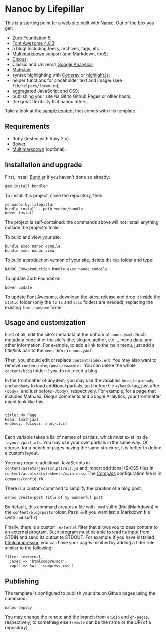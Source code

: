 # Nanoc by Lifepillar

This is a starting point for a web site built with [Nanoc](http://nanoc.ws/).
Out of the box you get:

- [Zurb Foundation 5](http://foundation.zurb.com);
- [Font Awesome 4.0.3](http://fortawesome.github.io/Font-Awesome/);
- a blog! Including feeds, archives, tags, etc…
- [Multimarkdown](http://fletcherpenney.net/multimarkdown/) support (and Markdown, too!);
- [Disqus](http://disqus.com/);
- Classic and Universal [Google Analytics](https://developers.google.com/analytics/devguides/collection/analyticsjs/);
- [MathJax](http://www.mathjax.org/); 
- syntax highlighting with [Coderay](http://coderay.rubychan.de) or [highlight.js](http://highlightjs.org);
- helper functions for placeholder text and images (see `lib/helpers/lorem.rb`);
- aggregated JavaScript and CSS;
- publishing your site via Git to Github Pages or other hosts;
- the great flexibility that nanoc offers.

Take a look at the [sample content](http://lifepillar.github.io/nanoc-by-lifepillar/)
that comes with this template.


## Requirements

- Ruby (tested with Ruby 2.x).
- [Bower](http://bower.io/).
- [Multimarkdown](http://fletcherpenney.net/multimarkdown/) (optional).


## Installation and upgrade

First, install [Bundler](http://bundler.io/) if you haven't done so already:

    gem install bundler

To install this project, clone the repository, then

    cd nanoc-by-lifepillar
    bundle install --path vendor/bundle
    bower install

The project is self-contained: the commands above will not install anything
outside the project's folder.

To build and view your site:

    bundle exec nanoc compile
    bundle exec nanoc view

To build a production version of your site, delete the `tmp` folder and type:

    NANOC_ENV=production bundle exec nanoc compile

To update Zurb Foundation:

    bower update

To update [Font Awesome](http://fortawesome.github.io/Font-Awesome/),
download the latest release and drop it inside the `static` folder
(only the `fonts` and `scss` folders are needed), replacing the existing
`font-awesome` folder.


## Usage and customization

First of all, edit the site's metadata at the bottom of `nanoc.yaml`.
Such metadata consist of the site's title, slogan, author, etc…, menu data,
and other information.
For example, to add a link to the main menu, just add a title/link pair to the
`menu` item in `nanoc.yaml`.

Then, you should edit or replace `content/index.erb`. You may also want to
remove `content/blog/posts/examples`. You can delete the whole `content/blog`
folder if you do not need a blog.

In the frontmatter of any item, you may use the variables `head`, `beginbody`,
and `endbody` to load additional partials, just before the `</head>` tag, just
after `<body>`, and just before `</body>`, respectively. For example, for a page
that includes MathJax, Disqus comments and Google Analytics, your frontmatter
might look like this:

    ---
    title: My Page
    head: [mathjax]
    endbody: [disqus, analytics]
    ---

Each variable takes a list of names of partials, which must exist inside
`layouts/partials`. You may use your own partials in the same way. Of course,
for a bunch of pages having the same structure, it is better to define a custom
layout.

You may require additional JavaScripts in `content/assets/javascripts/all.js`
and import additional (S)CSS files in `content/assets/stylesheets/main.scss`.
The [Compass](http://compass-style.org) configuration file is in
`compass/config.rb`.

There is a custom command to simplify the creation of a blog post:

    nanoc create-post Title of my wonderful post

By default, this command creates a file with `.mmd` suffix (MultiMarkdown)
in the `content/blog/posts` folder.
Pass `-m` if you want just a Markdown file (with `.md` suffix).

Finally, there is a custom `:external` filter that allows you to pass content to
an external program. Such program must be able to read its input from STDIN and
send its output to STDOUT. For example, if you have installed
[htmlcompressor](https://code.google.com/p/htmlcompressor/), you can have your
pages minified by adding a filter rule similar to the following:

    filter :external,
      :exec => 'htmlcompressor',
      :opts => %w( --compress-css )


## Publishing

The template is configured to publish your site on Github pages using the command:

    nanoc deploy

You may change the remote and the branch from `origin` and `gh-pages`, respectively,
to something else (`remote` can be the name or the URI of a repository).
